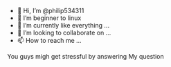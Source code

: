 - 👋 Hi, I’m @philip534311
- 👀 I’m beginner to linux
- 🌱 I’m currently like everything ...
- 💞️ I’m looking to collaborate on ...
- 📫 How to reach me ...

You guys migh get stressful by answering 
My question
<!---
philip534311/philip534311 is a ✨ special ✨ repository because its `README.md` (this file) appears on your GitHub profile.
You can click the Preview link to take a look at your changes.
--->
